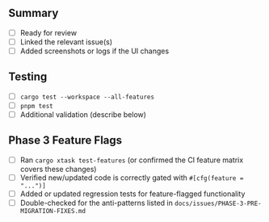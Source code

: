## Summary

- [ ] Ready for review
- [ ] Linked the relevant issue(s)
- [ ] Added screenshots or logs if the UI changes

## Testing

- [ ] `cargo test --workspace --all-features`
- [ ] `pnpm test`
- [ ] Additional validation (describe below)

## Phase 3 Feature Flags

- [ ] Ran `cargo xtask test-features` (or confirmed the CI feature matrix covers these changes)
- [ ] Verified new/updated code is correctly gated with `#[cfg(feature = "...")]`
- [ ] Added or updated regression tests for feature-flagged functionality
- [ ] Double-checked for the anti-patterns listed in `docs/issues/PHASE-3-PRE-MIGRATION-FIXES.md`
